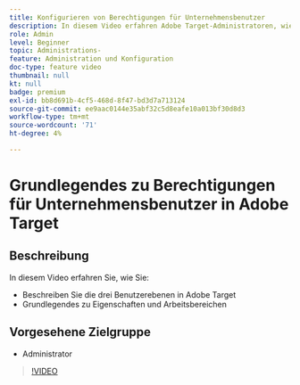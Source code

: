 ```yaml
---
title: Konfigurieren von Berechtigungen für Unternehmensbenutzer
description: In diesem Video erfahren Adobe Target-Administratoren, wie sie Benutzerberechtigungen, Eigenschaften und Arbeitsbereiche verwenden. In diesem Video erfahren Sie mehr über die verschiedenen Benutzerebenen und über die Verwendung von Eigenschaften und Arbeitsbereichen zur Steuerung des Benutzerzugriffs.
role: Admin
level: Beginner
topic: Administrations-
feature: Administration und Konfiguration
doc-type: feature video
thumbnail: null
kt: null
badge: premium
exl-id: bb8d691b-4cf5-468d-8f47-bd3d7a713124
source-git-commit: ee9aac0144e35abf32c5d8eafe10a013bf30d8d3
workflow-type: tm+mt
source-wordcount: '71'
ht-degree: 4%

---
```


# Grundlegendes zu Berechtigungen für Unternehmensbenutzer in Adobe Target

## Beschreibung

In diesem Video erfahren Sie, wie Sie:

* Beschreiben Sie die drei Benutzerebenen in Adobe Target
* Grundlegendes zu Eigenschaften und Arbeitsbereichen

## Vorgesehene Zielgruppe

* Administrator

>[!VIDEO](https://video.tv.adobe.com/v/19042/?quality=12)
